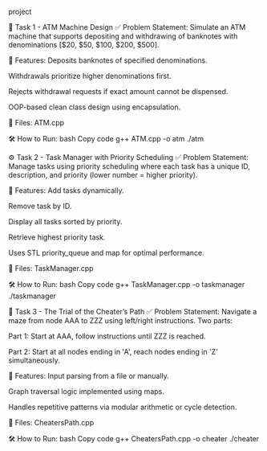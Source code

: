 project

🏧 Task 1 - ATM Machine Design
✅ Problem Statement:
Simulate an ATM machine that supports depositing and withdrawing of banknotes with denominations [$20, $50, $100, $200, $500].

📌 Features:
Deposits banknotes of specified denominations.

Withdrawals prioritize higher denominations first.

Rejects withdrawal requests if exact amount cannot be dispensed.

OOP-based clean class design using encapsulation.

📂 Files:
ATM.cpp

🛠️ How to Run:
bash
Copy code
g++ ATM.cpp -o atm
./atm


⚙️ Task 2 - Task Manager with Priority Scheduling
✅ Problem Statement:
Manage tasks using priority scheduling where each task has a unique ID, description, and priority (lower number = higher priority).

📌 Features:
Add tasks dynamically.

Remove task by ID.

Display all tasks sorted by priority.

Retrieve highest priority task.

Uses STL priority_queue and map for optimal performance.

📂 Files:
TaskManager.cpp

🛠️ How to Run:
bash
Copy code
g++ TaskManager.cpp -o taskmanager
./taskmanager


🧭 Task 3 - The Trial of the Cheater’s Path
✅ Problem Statement:
Navigate a maze from node AAA to ZZZ using left/right instructions. Two parts:

Part 1: Start at AAA, follow instructions until ZZZ is reached.

Part 2: Start at all nodes ending in 'A', reach nodes ending in 'Z' simultaneously.

📌 Features:
Input parsing from a file or manually.

Graph traversal logic implemented using maps.

Handles repetitive patterns via modular arithmetic or cycle detection.

📂 Files:
CheatersPath.cpp

🛠️ How to Run:
bash
Copy code
g++ CheatersPath.cpp -o cheater
./cheater



